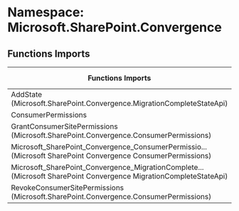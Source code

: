 # Namespace: Microsoft.SharePoint.Convergence

## Functions Imports

Functions Imports | SPO | SP 2019 | SP 2016 | SP 2013
----------|:---:|:-------:|:-------:|:-------:
AddState (Microsoft.SharePoint.Convergence.MigrationCompleteStateApi) | ✅ | ❌ | ❌ | ❌
ConsumerPermissions | ✅ | ❌ | ❌ | ❌
GrantConsumerSitePermissions (Microsoft.SharePoint.Convergence.ConsumerPermissions) | ✅ | ❌ | ❌ | ❌
<span title="Microsoft_SharePoint_Convergence_ConsumerPermissions">Microsoft_SharePoint_Convergence_ConsumerPermissio...</span> (Microsoft SharePoint Convergence ConsumerPermissions) | ✅ | ❌ | ❌ | ❌
<span title="Microsoft_SharePoint_Convergence_MigrationCompleteStateApi">Microsoft_SharePoint_Convergence_MigrationComplete...</span> (Microsoft SharePoint Convergence MigrationCompleteStateApi) | ✅ | ❌ | ❌ | ❌
RevokeConsumerSitePermissions (Microsoft.SharePoint.Convergence.ConsumerPermissions) | ✅ | ❌ | ❌ | ❌